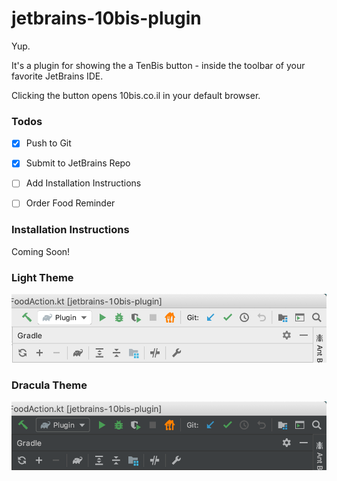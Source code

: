 # jetbrains-10bis-plugin


Yup.

It's a plugin for showing the a TenBis button - inside the toolbar of your favorite JetBrains IDE.

Clicking the button opens 10bis.co.il in your default browser.


### Todos
- [x] Push to Git
- [x] Submit to JetBrains Repo
- [ ] Add Installation Instructions
- [ ] Order Food Reminder


### Installation Instructions
Coming Soon!


### Light Theme
![Light Theme](readme/screenshot_light.png)


### Dracula Theme
![Dracula Theme](readme/screenshot_dracula.png)
